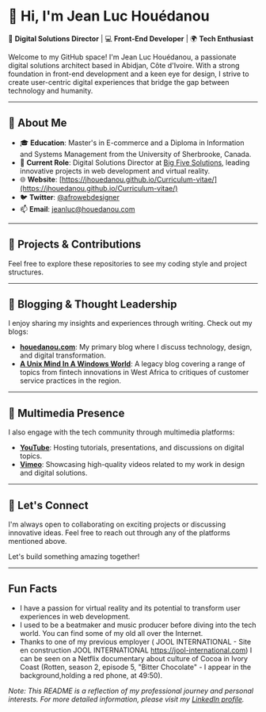 

# 👋 Hi, I'm Jean Luc Houédanou

🎨 **Digital Solutions Director** | 💻 **Front-End Developer** | 🌍 **Tech Enthusiast**

Welcome to my GitHub space! I'm Jean Luc Houédanou, a passionate digital solutions architect based in Abidjan, Côte d'Ivoire. With a strong foundation in front-end development and a keen eye for design, I strive to create user-centric digital experiences that bridge the gap between technology and humanity.

---

## 🧠 About Me

- 🎓 **Education**: Master's in E-commerce and a Diploma in Information and Systems Management from the University of Sherbrooke, Canada.
- 💼 **Current Role**: Digital Solutions Director at [Big Five Solutions](https://www.bigfive.solutions), leading innovative projects in web development and virtual reality.
- 🌐 **Website**: [https://jhouedanou.github.io/Curriculum-vitae/](https://jhouedanou.github.io/Curriculum-vitae/)
- 🐦 **Twitter**: [@afrowebdesigner](https://twitter.com/afrowebdesigner)
- 📫 **Email**: jeanluc@houedanou.com

---

## 🚀 Projects & Contributions


Feel free to explore these repositories to see my coding style and project structures.

---

## 📝 Blogging & Thought Leadership

I enjoy sharing my insights and experiences through writing. Check out my blogs:

- [**houedanou.com**](https://www.houedanou.com/): My primary blog where I discuss technology, design, and digital transformation.
- [**A Unix Mind In A Windows World**](https://jeanluchouedanou.blogspot.com/): A legacy blog covering a range of topics from fintech innovations in West Africa to critiques of customer service practices in the region.

---

## 🎥 Multimedia Presence

I also engage with the tech community through multimedia platforms:

- [**YouTube**](https://www.youtube.com/@JeanLucHouedanou): Hosting tutorials, presentations, and discussions on digital topics.
- [**Vimeo**](https://vimeo.com/user1609700): Showcasing high-quality videos related to my work in design and digital solutions.

---

## 🌟 Let's Connect

I'm always open to collaborating on exciting projects or discussing innovative ideas. Feel free to reach out through any of the platforms mentioned above.

Let's build something amazing together!

---
## Fun Facts
- I have a passion for virtual reality and its potential to transform user experiences in web development. 
- I used to be a beatmaker and music producer before diving into the tech world. You can find some of my old all over the Internet.
- Thanks to one of my previous employer ( JOOL INTERNATIONAL - Site en construction
JOOL INTERNATIONAL
https://jool-international.com) I can be seen on a Netflix documentary about culture of Cocoa in Ivory Coast (Rotten, season 2, episode 5, "Bitter Chocolate" - I appear in the background,holding a red phone, at 49:50).

*Note: This README is a reflection of my professional journey and personal interests. For more detailed information, please visit my [LinkedIn profile](https://ci.linkedin.com/in/jlhouedanou).*
